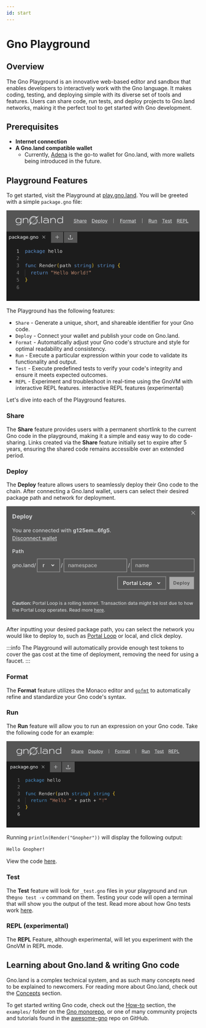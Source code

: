 ```yaml
---
id: start
---
```


# Gno Playground

## Overview

The Gno Playground is an innovative web-based editor and sandbox that enables developers to 
interactively work with the Gno language. It makes coding, testing,
and deploying simple with its diverse set of tools and features. Users can
share code, run tests, and deploy projects to Gno.land networks, 
making it the perfect tool to get started with Gno development.

## Prerequisites

- **Internet connection**
- **A Gno.land compatible wallet**
  - Currently, [Adena](https://www.adena.app/) is the go-to wallet for
Gno.land, with more wallets being introduced in the future.

## Playground Features

To get started, visit the Playground at [play.gno.land](https://play.gno.land). You will be greeted with a
simple `package.gno` file:

![default_playground](../../assets/getting-started/playground/default_playground.png)

The Playground has the following features:
- `Share` - Generate a unique, short, and shareable identifier for your Gno code.
- `Deploy` - Connect your wallet and publish your code on Gno.land.
- `Format` - Automatically adjust your Gno code's structure and style for optimal readability and consistency.
- `Run` - Execute a particular expression within your code to validate its functionality and output.
- `Test` - Execute predefined tests to verify your code's integrity and ensure it meets expected outcomes.
- `REPL` - Experiment and troubleshoot in real-time using the GnoVM with interactive REPL features.
interactive REPL features (experimental)

Let's dive into each of the Playground features.

### Share

The **Share** feature provides users with a permanent shortlink to the current
Gno code in the playground, making it a simple and easy way to do code-sharing.
Links created via the **Share** feature initially set to expire after 5 years,
ensuring the shared code remains accessible over an extended period.

### Deploy

The **Deploy** feature allows users to seamlessly deploy their Gno code to the 
chain. After connecting a Gno.land wallet, users can select their desired 
package path and network for deployment.

![default_deploy](../../assets/getting-started/playground/default_deploy.png)

After inputting your desired package path, you can select the network you would 
like to deploy to, such as [Portal Loop](../../concepts/portal-loop.md) or local,
and click deploy.

:::info
The Playground will automatically provide enough test tokens to cover the gas 
cost at the time of deployment, removing the need for using a faucet.
:::

### Format
The **Format** feature utilizes the Monaco editor and
[`gofmt`](https://pkg.go.dev/cmd/gofmt) to automatically refine and standardize 
your Gno code's syntax.

### Run
The **Run** feature will allow you to run an expression on your Gno code. Take the following code
for an example:

[![run_example](../../assets/getting-started/playground/run.png)](https://play.gno.land/p/nBq2W8drjMy)

Running `println(Render("Gnopher"))` will display the following output:

```bash
Hello Gnopher!
```

View the code [here](https://play.gno.land/p/nBq2W8drjMy).

### Test

The **Test** feature will look for `_test.gno` files in your playground and run 
the`gno test -v` command on them. Testing your code will open a terminal that
will show you the output of the test. Read more about how Gno tests work
[here](../../concepts/gno-test.md).

### REPL (experimental)

The **REPL** Feature, although experimental, will let you experiment with the GnoVM
in REPL mode. 

## Learning about Gno.land & writing Gno code

Gno.land is a complex technical system, and as such many concepts need to be 
explained to newcomers. For reading more about Gno.land, 
check out the [Concepts](../../concepts/concepts.md) section.

To get started writing Gno code, check out the
[How-to](../../how-to-guides/how-to-guides.md) section, the `examples/` folder on
the [Gno monorepo](https://github.com/gnolang/gno), or one of many community projects and tutorials found in the 
[awesome-gno](https://github.com/gnolang/awesome-gno/blob/main/README.md) repo on GitHub.